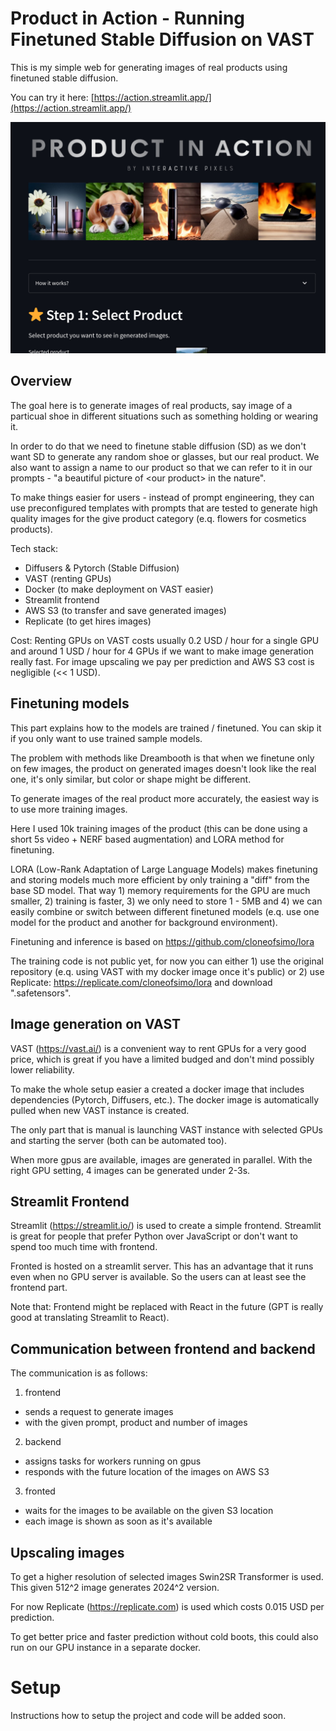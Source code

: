 

# Product in Action - Running Finetuned Stable Diffusion on VAST

This is my simple web for generating images of real products using finetuned stable diffusion.  

You can try it here: [https://action.streamlit.app/](https://action.streamlit.app/)

![alt text](app.jpg)

## Overview

The goal here is to generate images of real products, say image of a particual shoe in different situations such as something holding or wearing it.  

In order to do that we need to finetune stable diffusion (SD) as we don't want SD to generate any random shoe or glasses, but our real product. We also want to assign a name to our product so that we can refer to it in our prompts - "a beautiful picture of \<our product\> in the nature".

To make things easier for users - instead of prompt engineering, they can use preconfigured templates with prompts that are tested to generate high quality images for the give product category (e.q. flowers for cosmetics products). 

Tech stack: 
 - Diffusers & Pytorch (Stable Diffusion) 
 - VAST (renting GPUs) 
 - Docker (to make deployment on VAST easier)
 - Streamlit frontend
 - AWS S3 (to transfer and save generated images)
 - Replicate (to get hires images)

Cost:
Renting GPUs on VAST costs usually 0.2 USD / hour for a single GPU and around 1 USD / hour for 4 GPUs if we want to make image generation really fast. For image upscaling we pay per prediction and AWS S3 cost is negligible (<< 1 USD). 


## Finetuning models

This part explains how to the models are trained / finetuned. You can skip it if you only want to use trained sample models. 

The problem with methods like Dreambooth is that when we finetune only on few images, the product on generated images doesn't look like the real one, it's only similar, but color or shape might be different. 

To generate images of the real product more accurately, the easiest way is to use more training images.  

Here I used 10k training images of the product (this can be done using a short 5s video + NERF based augmentation) and LORA method for finetuning.  

LORA (Low-Rank Adaptation of Large Language Models) makes finetuning and storing models much more efficient by only training a "diff" from the base SD model. That way 1) memory requirements for the GPU are much smaller, 2) training is faster, 3) we only need to store 1 - 5MB and 4) we can easily combine or switch between different finetuned models (e.q. use one model for the product and another for background environment).     

Finetuning and inference is based on https://github.com/cloneofsimo/lora

The training code is not public yet, for now you can either 1) use the original repository (e.q. using VAST with my docker image once it's public) or 2) use Replicate: https://replicate.com/cloneofsimo/lora and download ".safetensors". 


## Image generation on VAST 


VAST (https://vast.ai/) is a convenient way to rent GPUs for a very good price, which is great if you have a limited budged and don't mind possibly lower reliability.  


To make the whole setup easier a created a docker image that includes dependencies (Pytorch, Diffusers, etc.). The docker image is automatically pulled when new VAST instance is created. 

The only part that is manual is launching VAST instance with selected GPUs and starting the server (both can be automated too).

When more gpus are available, images are generated in parallel. With the right GPU setting, 4 images can be generated under 2-3s. 


## Streamlit Frontend

Streamlit (https://streamlit.io/) is used to create a simple frontend. Streamlit is great for people that prefer Python over JavaScript or don't want to spend too much time with frontend. 

Fronted is hosted on a streamlit server. This has an advantage that it runs even when no GPU server is available. So the users can at least see the frontend part.  

Note that: Frontend might be replaced with React in the future (GPT is really good at translating Streamlit to React). 


##  Communication between frontend and backend

The communication is as follows: 

1) frontend 
- sends a request to generate images
- with the given prompt, product and number of images
2) backend 
- assigns tasks for workers running on gpus  
- responds with the future location of the images on AWS S3
3) fronted 
- waits for the images to be available on the given S3 location
- each image is shown as soon as it's available  


##  Upscaling images 

To get a higher resolution of selected images Swin2SR Transformer is used. This given 512^2 image generates 2024^2 version. 

For now Replicate (https://replicate.com) is used which costs 0.015 USD per prediction. 

To get better price and faster prediction without cold boots, this could also run on our GPU instance in a separate docker.  

# Setup 

Instructions how to setup the project and code will be added soon. 
